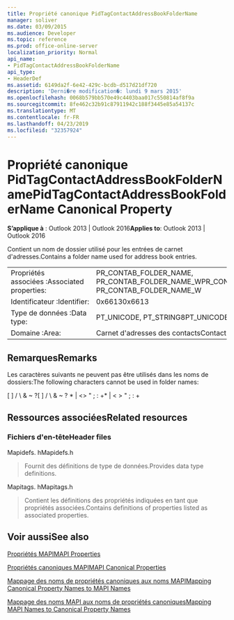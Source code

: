 ```yaml
---
title: Propriété canonique PidTagContactAddressBookFolderName
manager: soliver
ms.date: 03/09/2015
ms.audience: Developer
ms.topic: reference
ms.prod: office-online-server
localization_priority: Normal
api_name:
- PidTagContactAddressBookFolderName
api_type:
- HeaderDef
ms.assetid: 6149da2f-6e42-429c-bcdb-d517d21df720
description: 'Derni�re modification�: lundi 9 mars 2015'
ms.openlocfilehash: 0068b579bb570e49c4403baa017c550814af8f9a
ms.sourcegitcommit: 8fe462c32b91c87911942c188f3445e85a54137c
ms.translationtype: MT
ms.contentlocale: fr-FR
ms.lasthandoff: 04/23/2019
ms.locfileid: "32357924"
---
```

# <a name="pidtagcontactaddressbookfoldername-canonical-property"></a><span data-ttu-id="39988-103">Propriété canonique PidTagContactAddressBookFolderName</span><span class="sxs-lookup"><span data-stu-id="39988-103">PidTagContactAddressBookFolderName Canonical Property</span></span>

  
  
<span data-ttu-id="39988-104">**S’applique à** : Outlook 2013 | Outlook 2016</span><span class="sxs-lookup"><span data-stu-id="39988-104">**Applies to**: Outlook 2013 | Outlook 2016</span></span> 
  
<span data-ttu-id="39988-105">Contient un nom de dossier utilisé pour les entrées de carnet d'adresses.</span><span class="sxs-lookup"><span data-stu-id="39988-105">Contains a folder name used for address book entries.</span></span>
  
|||
|:-----|:-----|
|<span data-ttu-id="39988-106">Propriétés associées :</span><span class="sxs-lookup"><span data-stu-id="39988-106">Associated properties:</span></span>  <br/> |<span data-ttu-id="39988-107">PR_CONTAB_FOLDER_NAME, PR_CONTAB_FOLDER_NAME_W</span><span class="sxs-lookup"><span data-stu-id="39988-107">PR_CONTAB_FOLDER_NAME, PR_CONTAB_FOLDER_NAME_W</span></span>  <br/> |
|<span data-ttu-id="39988-108">Identificateur :</span><span class="sxs-lookup"><span data-stu-id="39988-108">Identifier:</span></span>  <br/> |<span data-ttu-id="39988-109">0x6613</span><span class="sxs-lookup"><span data-stu-id="39988-109">0x6613</span></span>  <br/> |
|<span data-ttu-id="39988-110">Type de données :</span><span class="sxs-lookup"><span data-stu-id="39988-110">Data type:</span></span>  <br/> |<span data-ttu-id="39988-111">PT_UNICODE, PT_STRING8</span><span class="sxs-lookup"><span data-stu-id="39988-111">PT_UNICODE, PT_STRING8</span></span>  <br/> |
|<span data-ttu-id="39988-112">Domaine :</span><span class="sxs-lookup"><span data-stu-id="39988-112">Area:</span></span>  <br/> |<span data-ttu-id="39988-113">Carnet d'adresses des contacts</span><span class="sxs-lookup"><span data-stu-id="39988-113">Contact address book</span></span>  <br/> |
   
## <a name="remarks"></a><span data-ttu-id="39988-114">Remarques</span><span class="sxs-lookup"><span data-stu-id="39988-114">Remarks</span></span>

<span data-ttu-id="39988-115">Les caractères suivants ne peuvent pas être utilisés dans les noms de dossiers:</span><span class="sxs-lookup"><span data-stu-id="39988-115">The following characters cannot be used in folder names:</span></span>
  
<span data-ttu-id="39988-116">[ ] / \ &amp; ~ ?</span><span class="sxs-lookup"><span data-stu-id="39988-116">[ ] / \ &amp; ~ ?</span></span> <span data-ttu-id="39988-117">\* | \<\> " ; : +</span><span class="sxs-lookup"><span data-stu-id="39988-117">\* | \< \> " ; : +</span></span>
  
## <a name="related-resources"></a><span data-ttu-id="39988-118">Ressources associées</span><span class="sxs-lookup"><span data-stu-id="39988-118">Related resources</span></span>

### <a name="header-files"></a><span data-ttu-id="39988-119">Fichiers d'en-tête</span><span class="sxs-lookup"><span data-stu-id="39988-119">Header files</span></span>

<span data-ttu-id="39988-120">Mapidefs. h</span><span class="sxs-lookup"><span data-stu-id="39988-120">Mapidefs.h</span></span>
  
> <span data-ttu-id="39988-121">Fournit des définitions de type de données.</span><span class="sxs-lookup"><span data-stu-id="39988-121">Provides data type definitions.</span></span>
    
<span data-ttu-id="39988-122">Mapitags. h</span><span class="sxs-lookup"><span data-stu-id="39988-122">Mapitags.h</span></span>
  
> <span data-ttu-id="39988-123">Contient les définitions des propriétés indiquées en tant que propriétés associées.</span><span class="sxs-lookup"><span data-stu-id="39988-123">Contains definitions of properties listed as associated properties.</span></span>
    
## <a name="see-also"></a><span data-ttu-id="39988-124">Voir aussi</span><span class="sxs-lookup"><span data-stu-id="39988-124">See also</span></span>



[<span data-ttu-id="39988-125">Propriétés MAPI</span><span class="sxs-lookup"><span data-stu-id="39988-125">MAPI Properties</span></span>](mapi-properties.md)
  
[<span data-ttu-id="39988-126">Propriétés canoniques MAPI</span><span class="sxs-lookup"><span data-stu-id="39988-126">MAPI Canonical Properties</span></span>](mapi-canonical-properties.md)
  
[<span data-ttu-id="39988-127">Mappage des noms de propriétés canoniques aux noms MAPI</span><span class="sxs-lookup"><span data-stu-id="39988-127">Mapping Canonical Property Names to MAPI Names</span></span>](mapping-canonical-property-names-to-mapi-names.md)
  
[<span data-ttu-id="39988-128">Mappage des noms MAPI aux noms de propriétés canoniques</span><span class="sxs-lookup"><span data-stu-id="39988-128">Mapping MAPI Names to Canonical Property Names</span></span>](mapping-mapi-names-to-canonical-property-names.md)

